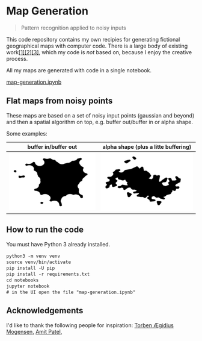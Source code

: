 # Map Generation

> Pattern recognition applied to noisy inputs

This code repository contains my own recipies for generating fictional geographical maps with computer code. There is a large body of existing work[\[1\]](http://pcg.wikidot.com/pcg-algorithm:map-generation)[\[2\]](http://hjemmesider.diku.dk/~torbenm/Planet/)[\[3\]](http://simblob.blogspot.com/2010/09/polygon-map-generation-part-1.html), which my code is *not* based on, because I enjoy the creative process.

All my maps are generated with code in a single notebook.

[map-generation.ipynb](notebooks/map-generation.ipynb)

## Flat maps from noisy points

These maps are based on a set of noisy input points (gaussian and beyond) and then a spatial algorithm on top, e.g. buffer out/buffer in or alpha shape.

Some examples:

|buffer in/buffer out|alpha shape (plus a litte buffering)|
|---|---|
![](images/map1.png)|![](images/map2.png)|


## How to run the code

You must have Python 3 already installed.

```
python3 -m venv venv
source venv/bin/activate
pip install -U pip
pip install -r requirements.txt
cd notebooks
jupyter notebook
# in the UI open the file "map-generation.ipynb"
```

## Acknowledgements

I'd like to thank the following people for inspiration: [Torben Ægidius Mogensen](http://hjemmesider.diku.dk/~torbenm/Planet/), [Amit Patel](http://www-cs-students.stanford.edu/~amitp/game-programming/polygon-map-generation/demo.html),
